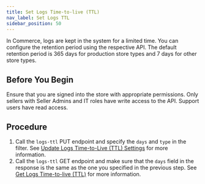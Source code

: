 ```yaml
---
title: Set Logs Time-to-live (TTL)
nav_label: Set Logs TTL
sidebar_position: 50
---
```


In Commerce, logs are kept in the system for a limited time. You can configure the retention period using the respective API. The default retention period is 365 days for production store types and 7 days for other store types.

## Before You Begin

Ensure that you are signed into the store with appropriate permissions. Only sellers with Seller Admins and IT roles have write access to the API. Support users have read access.

## Procedure

1. Call the `logs-ttl` PUT endpoint and specify the `days` and `type` in the filter. See [Update Logs Time-to-Live (TTL) Settings](https://beta.elasticpath.dev/docs/commerce-cloud/personal-data/logs-ttl-settings/update-logs-ttl-settings) for more information.
1. Call the `logs-ttl` GET endpoint and make sure that the `days` field in the response is the same as the one you specified in the previous step. See [Get Logs Time-to-live (TTL)](https://beta.elasticpath.dev/docs/commerce-cloud/personal-data/logs-ttl-settings/get-logs-ttl-settings) for more information.

